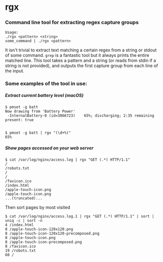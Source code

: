 # rgx
### Command line tool for extracting regex capture groups


```
Usage:
./rgx <pattern> <string>
some_command | ./rgx <pattern>
```

It isn't trivial to extract text matching a certain regex from a string or stdout of some command. `grep` is a fantastic tool but it always prints the entire matched line.  This tool takes a pattern and a string (or reads from stdin if a string is not provided), and outputs the first capture group from each line of the input.

### Some examples of the tool in use:

##### Extract current battery level (macOS)

```
$ pmset -g batt
Now drawing from 'Battery Power'
 -InternalBattery-0 (id=3866723)	65%; discharging; 2:35 remaining present: true


$ pmset -g batt | rgx "(\d+%)"
65%
```

##### Show pages accessed on your web server

```
$ cat /var/log/nginx/access.log | rgx "GET (.*) HTTP/1.1"
/
/robots.txt
/
/
/favicon.ico
/index.html
/apple-touch-icon.png
/apple-touch-icon.png
...(truncated)...
```

Then sort pages by most visited

```
$ cat /var/log/nginx/access.log.1 | rgx "GET (.*) HTTP/1.1" | sort | uniq -c | sort -n
4 /index.html
8 /apple-touch-icon-120x120.png
8 /apple-touch-icon-120x120-precomposed.png
8 /apple-touch-icon.png
8 /apple-touch-icon-precomposed.png
8 /favicon.ico
19 /robots.txt
60 /
```


